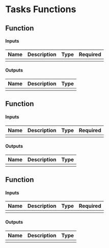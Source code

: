 # Tasks Functions

## Function


#### Inputs
| Name       | Description                                                                              | Type     | Required |
|------------|------------------------------------------------------------------------------------------|----------|:--------:|
|       |                   |    |     |

#### Outputs
| Name        | Description                                                                              | Type     |
|-------------|------------------------------------------------------------------------------------------|----------|
|       |                       |   |


## Function


#### Inputs
| Name       | Description                                                                              | Type     | Required |
|------------|------------------------------------------------------------------------------------------|----------|:--------:|
|       |                   |    |     |

#### Outputs
| Name        | Description                                                                              | Type     |
|-------------|------------------------------------------------------------------------------------------|----------|
|       |                       |   |


## Function


#### Inputs
| Name       | Description                                                                              | Type     | Required |
|------------|------------------------------------------------------------------------------------------|----------|:--------:|
|       |                   |    |     |

#### Outputs
| Name        | Description                                                                              | Type     |
|-------------|------------------------------------------------------------------------------------------|----------|
|       |                       |   |
